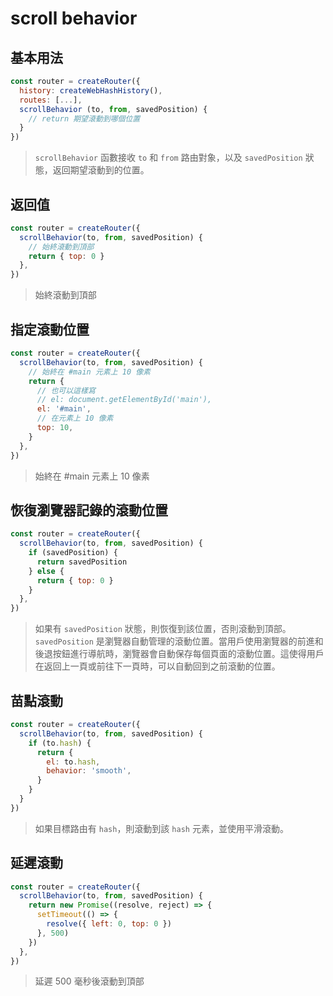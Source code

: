 # scroll behavior

## 基本用法

```js
const router = createRouter({
  history: createWebHashHistory(),
  routes: [...],
  scrollBehavior (to, from, savedPosition) {
    // return 期望滾動到哪個位置
  }
})
```

> `scrollBehavior` 函數接收 `to` 和 `from` 路由對象，以及 `savedPosition` 狀態，返回期望滾動到的位置。

## 返回值

```js
const router = createRouter({
  scrollBehavior(to, from, savedPosition) {
    // 始終滾動到頂部 
    return { top: 0 }
  },
})
```

> 始終滾動到頂部

## 指定滾動位置

```js
const router = createRouter({
  scrollBehavior(to, from, savedPosition) {
    // 始終在 #main 元素上 10 像素
    return {
      // 也可以這樣寫 
      // el: document.getElementById('main'),
      el: '#main',
      // 在元素上 10 像素
      top: 10,
    }
  },
})
```

> 始終在 #main 元素上 10 像素

## 恢復瀏覽器記錄的滾動位置

```js
const router = createRouter({
  scrollBehavior(to, from, savedPosition) {
    if (savedPosition) {
      return savedPosition
    } else {
      return { top: 0 }
    }
  },
})
```

> 如果有 `savedPosition` 狀態，則恢復到該位置，否則滾動到頂部。
> `savedPosition` 是瀏覽器自動管理的滾動位置。當用戶使用瀏覽器的前進和後退按鈕進行導航時，瀏覽器會自動保存每個頁面的滾動位置。這使得用戶在返回上一頁或前往下一頁時，可以自動回到之前滾動的位置。

## 苗點滾動

```js
const router = createRouter({
  scrollBehavior(to, from, savedPosition) {
    if (to.hash) {
      return {
        el: to.hash,
        behavior: 'smooth',
      }
    }
  }
})
```

> 如果目標路由有 `hash`，則滾動到該 `hash` 元素，並使用平滑滾動。

## 延遲滾動

```js
const router = createRouter({
  scrollBehavior(to, from, savedPosition) {
    return new Promise((resolve, reject) => {
      setTimeout(() => {
        resolve({ left: 0, top: 0 })
      }, 500)
    })
  },
})
```

> 延遲 500 毫秒後滾動到頂部

